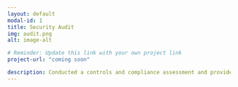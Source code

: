 ```yaml
---
layout: default
modal-id: 1
title: Security Audit
img: audit.png
alt: image-alt

# Reminder: Update this link with your own project link
project-url: "coming soon"

description: Conducted a controls and compliance assessment and provided recommendations to company stakeholders to mitigate risks and avoid fines based on best practices for NIST CSF, PCI DSS, GDPR, SOC 1 & SOC 2.
---
```

